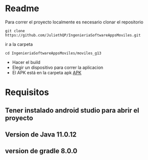 # Readme
Para correr el proyecto localmente es necesario clonar el repositorio
```
git clone https://github.com/JuliethQP/IngenieriaSoftwareAppsMoviles.git
```

ir a la carpeta

```
cd IngenieriaSoftwareAppsMoviles/moviles_g13
```
 * Hacer el build
 * Elegir un dispositivo para correr la aplicacion
 * El APK está en la carpeta apk [APK](https://github.com/JuliethQP/IngenieriaSoftwareAppsMoviles/tree/main/APK)
 # Requisitos
 
## Tener instalado android studio para abrir el proyecto
## Version de Java 11.0.12
## version de gradle 8.0.0
